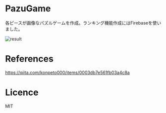 # PazuGame
各ピースが画像なパズルゲームを作成。ランキング機能作成にはFirebaseを使いました。

![result](https://user-images.githubusercontent.com/39639946/85194033-fe8c3a80-b306-11ea-9413-9a34939ee5b7.gif)

# References
https://qiita.com/konpeto000/items/0003db7e561fb03a4c8a

# Licence
MIT
